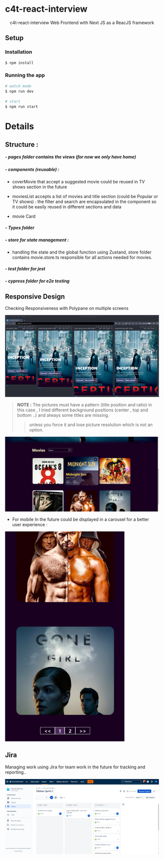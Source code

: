# c4t-react-interview

<p align="center"> <a >c4t-react-interview</a> Web Frontend with <a >Next JS</a> as a ReacJS framework  
    <p align="center">

</p>

## Setup

### Installation

```bash
$ npm install
```

### Running the app

```bash
# watch mode
$ npm run dev

# start 
$ npm run start
```

# Details

## Structure :

[//]: # (#### The backend consists of 3 Modules :)

##### - pages folder contains the views (for now we only have home)

##### - components (reusable) :

- coverMovie that accept a suggested movie could be reused in TV shows section in the future

- moviesList accepts a list of movies and title section (could be Popular or TV shows) : the filter and search are
  encapsulated in the component so it could be easily reused in different sections and data
- movie Card

##### - Types folder

##### - store for state management  :

- handling the state and the global function using Zustand, store folder contains movie.store.ts responsible for all
  actions needed for movies.

##### - test folder for jest

##### - cypress folder for e2e testing

## Responsive Design

Checking Responsiveness with Polypane on multiple screens

<p align="center">
  <a  target="blank"><img src="responsive.png" /></a>
</p>

> **NOTE :**  The pictures must have a pattern (title position and ratio) in this case , I tried different background
> positions (center , top and bottom ..) and always some titles are missing.
>> unless you force it and lose picture resolution which is not an option.

<a  target="blank"><img src="movie-section.png" /></a>

- For mobile In the future could be displayed in a carousel for a better user experience :

<a  target="blank"><img src="phone.png" /></a>

## Jira

Managing work using Jira for team work in the future for tracking and reporting..


<p align="center">
  <a  target="blank"><img src="jira.png" /></a>
</p>

